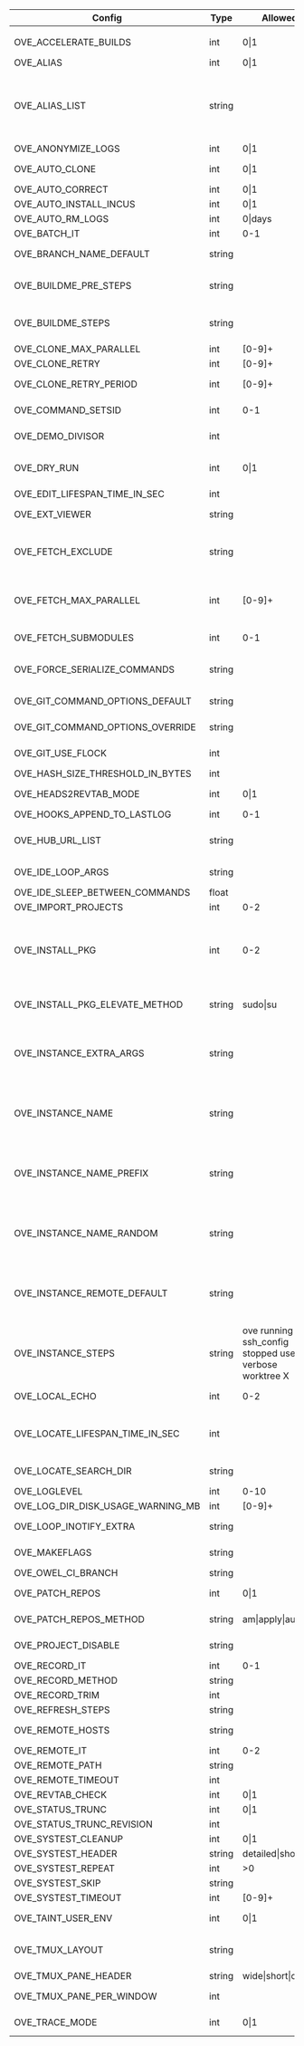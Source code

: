 | Config                              | Type      | Allowed                                                     | Affect                                                 | Description                                                                            | Default value
|-|-|-|-|-|-|
|                                     |           |
| OVE_ACCELERATE_BUILDS               | int      | 0\|1                                                         | all-build-commands                                    | prefix build acceleration tools (ccache/icecream) to PATH                              | 0                                                                                                                                                                       |
| OVE_ALIAS                           | int      | 0\|1                                                         |                                                       | enable/disable aliases defined in OVE_ALIAS_LIST                                       | 0                                                                                                                                                                       |
| OVE_ALIAS_LIST                      | string   |                                                              |                                                       | semi-colon separated list of shell aliases                                             | a=ove-ahead;b=ove-behind;d=ove-diff;f=ove-fetch;ff=ove-fetch-fetched;h=ove-list-aliases;n=ove-news;s=ove-status;sa=ove-show-ahead;sb=ove-show-behind;sn=ove-show-news   |
| OVE_ANONYMIZE_LOGS                  | int      | 0\|1                                                         | all                                                   | try to anonymize logs by removing user specific info                                   | 0                                                                                                                                                                       |
| OVE_AUTO_CLONE                      | int      | 0\|1                                                         | all-build-commands                                    | automatically clone repos                                                              | 0                                                                                                                                                                       |
| OVE_AUTO_CORRECT                    | int      | 0\|1                                                         | all                                                   | automatically correct commands                                                         | 0                                                                                                                                                                       |
| OVE_AUTO_INSTALL_INCUS              | int      | 0\|1                                                         | all                                                   | automatically install incus on this host                                               | 0                                                                                                                                                                       |
| OVE_AUTO_RM_LOGS                    | int      | 0\|days                                                      | all                                                   | automatically remove OVE logs                                                          | 0                                                                                                                                                                       |
| OVE_BATCH_IT                        | int      | 0-1                                                          | all                                                   | run commands using ts/tsp batch system                                                 | 0                                                                                                                                                                       |
| OVE_BRANCH_NAME_DEFAULT             | string   |                                                              | add-repo unittest                                     | default branch name                                                                    | main                                                                                                                                                                    |
| OVE_BUILDME_PRE_STEPS               | string   |                                                              | buildme buildme-parallel                              | project step(s) to run without build order considerations                              | bootstrap                                                                                                                                                               |
| OVE_BUILDME_STEPS                   | string   |                                                              | buildme buildme-parallel                              | project step(s) to run                                                                 | configure build install                                                                                                                                                 |
| OVE_CLONE_MAX_PARALLEL              | int      | [0-9]+                                                       | fetch                                                 | max number of 'git clone' to run in parallel                                           | 0                                                                                                                                                                       |
| OVE_CLONE_RETRY                     | int      | [0-9]+                                                       | fetch                                                 | number of retry attempts for 'git clone'                                               | 1                                                                                                                                                                       |
| OVE_CLONE_RETRY_PERIOD              | int      | [0-9]+                                                       | fetch                                                 | sleep period between every clone attempt, 0 = no sleep, <0 randomize sleep             | 1                                                                                                                                                                       |
| OVE_COMMAND_SETSID                  | int      | 0-1                                                          | all                                                   | run non-terminal commands in a separate session (SID)                                  | 0                                                                                                                                                                       |
| OVE_DEMO_DIVISOR                    | int      |                                                              | demo                                                  | divisor sent to 'lastlog-replay' and later to 'scriptreplay'                           | 20                                                                                                                                                                      |
| OVE_DRY_RUN                         | int      | 0\|1                                                         | all-build-commands systest                            | dry-run                                                                                | 0                                                                                                                                                                       |
| OVE_EDIT_LIFESPAN_TIME_IN_SEC       | int      |                                                              | emacs vi                                              | cache ls-files and ls-modified-files                                                   | 30                                                                                                                                                                      |
| OVE_EXT_VIEWER                      | string   |                                                              | loglevel digraph rec                                  | semi-colon separated list of extension-colon-viewer pairs                              |                                                                                                                                                                         |
| OVE_FETCH_EXCLUDE                   | string   |                                                              | fetch fetch-fetched fetch-remains                     | semi-colon separated list of repos to exclude                                          |                                                                                                                                                                         |
| OVE_FETCH_MAX_PARALLEL              | int      | [0-9]+                                                       | fetch fetch-fetched fetch-remains                     | max number of 'git fetch' to run in parallel                                           | 0                                                                                                                                                                       |
| OVE_FETCH_SUBMODULES                | int      | 0-1                                                          | add-repo fetch                                        | automatically run 'ove import-submodules' on inital clone                              | 1                                                                                                                                                                       |
| OVE_FORCE_SERIALIZE_COMMANDS        | string   |                                                              | all-parallel-build-commands                           | force OVE to serialize one or more project steps                                       |                                                                                                                                                                         |
| OVE_GIT_COMMAND_OPTIONS_DEFAULT     | string   |                                                              | all commands                                          | semi-colon separated list of git command options (defaults)                            | run list-git-command-options                                                                                                                                            |
| OVE_GIT_COMMAND_OPTIONS_OVERRIDE    | string   |                                                              | all commands                                          | semi-colon separated list of git command options (overrides)                           |                                                                                                                                                                         |
| OVE_GIT_USE_FLOCK                   | int      |                                                              | all commands                                          | use flock to serialize multiple git commands within one repository                     | 1                                                                                                                                                                       |
| OVE_HASH_SIZE_THRESHOLD_IN_BYTES    | int      |                                                              | all                                                   | do not run md5sum on large files                                                       | 104857600                                                                                                                                                               |
| OVE_HEADS2REVTAB_MODE               | int      | 0\|1                                                         | heads2revtab                                          | include detached repos (=0), exclude detached repos (=1)                               | 0                                                                                                                                                                       |
| OVE_HOOKS_APPEND_TO_LASTLOG         | int      | 0-1                                                          | all                                                   | append output from hooks to lastlog                                                    | 1                                                                                                                                                                       |
| OVE_HUB_URL_LIST                    | string   |                                                              | list-hub refresh-hub setup                            | semi-colon separated list of hub URLs                                                  |                                                                                                                                                                         |
| OVE_IDE_LOOP_ARGS                   | string   |                                                              | ide                                                   | semi-colon separated list of arguments to 'ove-loop' to launch                         | 3600 0 0 fetch;60 1 0 ahead;3600 0 0 news                                                                                                                               |
| OVE_IDE_SLEEP_BETWEEN_COMMANDS      | float    |                                                              | ide                                                   | sleep between each command                                                             | 0.5                                                                                                                                                                     |
| OVE_IMPORT_PROJECTS                 | int      | 0-2                                                          | add-repo                                              | skip (=0), import (=1) or prompt user (=2)                                             | 2                                                                                                                                                                       |
| OVE_INSTALL_PKG                     | int      | 0-2                                                          | buildme buildme-parallel install-pkg install-pkg-os   | skip (=0), install (=1) or prompt user (=2) packages                                   | 2                                                                                                                                                                       |
| OVE_INSTALL_PKG_ELEVATE_METHOD      | string   | sudo\|su                                                     | install-pkg install-pkg-os                            | elevating method to use when installing packages                                       | sudo                                                                                                                                                                    |
| OVE_INSTANCE_EXTRA_ARGS             | string   |                                                              | create-instance create-instance-parallel              | extra args sent to instance runtime                                                    |                                                                                                                                                                         |
| OVE_INSTANCE_NAME                   | string   |                                                              | create-instance create-instance-parallel              | set instance name                                                                      |                                                                                                                                                                         |
| OVE_INSTANCE_NAME_PREFIX            | string   |                                                              | create-instance create-instance-parallel              | set instance name prefix                                                               |                                                                                                                                                                         |
| OVE_INSTANCE_NAME_RANDOM            | string   |                                                              | create-instance create-instance-parallel              | set a somewhat random instance name                                                    |                                                                                                                                                                         |
| OVE_INSTANCE_REMOTE_DEFAULT         | string   |                                                              | create-instance create-instance-parallel              | default remote name for upstream images                                                | images                                                                                                                                                                  |
| OVE_INSTANCE_STEPS                  | string   | ove running ssh ssh_config stopped user verbose worktree X   | create-instance create-instance-parallel              | list of steps to perform for create-instance                                           |                                                                                                                                                                         |
| OVE_LOCAL_ECHO                      | int      | 0-2                                                          | all                                                   | print command-to-be-executed on stderr, no echo (=0), echo (=1) or colored echo (=2)   | 0                                                                                                                                                                       |
| OVE_LOCATE_LIFESPAN_TIME_IN_SEC     | int      |                                                              | cd forowel locate locate-all refresh                  | local OVE workspace cache lifespan                                                     | 86400                                                                                                                                                                   |
| OVE_LOCATE_SEARCH_DIR               | string   |                                                              | locate                                                | where to search for OVE workspaces (only if 'locate' is unavailable)                   | ${HOME}                                                                                                                                                                 |
| OVE_LOGLEVEL                        | int      | 0-10                                                         | all loglevel                                          | set a specific log level                                                               | 1                                                                                                                                                                       |
| OVE_LOG_DIR_DISK_USAGE_WARNING_MB   | int      | [0-9]+                                                       | all                                                   | threshold when logs take too much space                                                | 100                                                                                                                                                                     |
| OVE_LOOP_INOTIFY_EXTRA              | string   |                                                              | loop                                                  | semi-colon separated list of additional files/directories to watch using inotify       |                                                                                                                                                                         |
| OVE_MAKEFLAGS                       | string   |                                                              | all-build-commands                                    | passed on to 'make' based build systems through MAKEFLAGS                              | -j${getconf _NPROCESSORS_ONLN}                                                                                                                                          |
| OVE_OWEL_CI_BRANCH                  | string   |                                                              | log                                                   | branch to use for 'ove log'                                                            | origin/${OVE_BRANCH_NAME_DEFAULT}                                                                                                                                       |
| OVE_PATCH_REPOS                     | int      | 0\|1                                                         | patch-repo pull source                                | if set, use OVE_PATCH_REPOS_METHOD to apply patches                                    | 1                                                                                                                                                                       |
| OVE_PATCH_REPOS_METHOD              | string   | am\|apply\|auto                                              | patch-repo pull source                                | patch method                                                                           | apply                                                                                                                                                                   |
| OVE_PROJECT_DISABLE                 | string   |                                                              | all-build-commands                                    | disable specified projects (regex)                                                     |                                                                                                                                                                         |
| OVE_RECORD_IT                       | int      | 0-1                                                          | all                                                   | screen record commands                                                                 | 0                                                                                                                                                                       |
| OVE_RECORD_METHOD                   | string   |                                                              | all                                                   | record method (auto or slop)                                                           | auto                                                                                                                                                                    |
| OVE_RECORD_TRIM                     | int      |                                                              | all                                                   | trim recording                                                                         | 0                                                                                                                                                                       |
| OVE_REFRESH_STEPS                   | string   |                                                              | refresh                                               | steps to perform for refresh                                                           | interactive                                                                                                                                                             |
| OVE_REMOTE_HOSTS                    | string   |                                                              | all                                                   | list of remote hosts. Append a colon and path for each host (optional)                 |                                                                                                                                                                         |
| OVE_REMOTE_IT                       | int      | 0-2                                                          | all                                                   | run OVE commands on other hosts                                                        | 0                                                                                                                                                                       |
| OVE_REMOTE_PATH                     | string   |                                                              | all                                                   | common base directory for all remote hosts                                             |                                                                                                                                                                         |
| OVE_REMOTE_TIMEOUT                  | int      |                                                              | all                                                   | tmux pane timeout (0 = no timeout)                                                     | 0                                                                                                                                                                       |
| OVE_REVTAB_CHECK                    | int      | 0\|1                                                         | all                                                   | keep repos in-sync with 'revtab'                                                       | 1                                                                                                                                                                       |
| OVE_STATUS_TRUNC                    | int      | 0\|1                                                         | status                                                | truncate output to fit terminal                                                        | 1                                                                                                                                                                       |
| OVE_STATUS_TRUNC_REVISION           | int      |                                                              | status                                                | truncate (>0) revision column, no truncation (=0)                                      | 0                                                                                                                                                                       |
| OVE_SYSTEST_CLEANUP                 | int      | 0\|1                                                         | systest                                               | cleanup child procs after each systest                                                 | 0                                                                                                                                                                       |
| OVE_SYSTEST_HEADER                  | string   | detailed\|short\|off                                         | systest                                               | systest text detail level                                                              | short                                                                                                                                                                   |
| OVE_SYSTEST_REPEAT                  | int      | >0                                                           | systest                                               | repeat tests                                                                           | 1                                                                                                                                                                       |
| OVE_SYSTEST_SKIP                    | string   |                                                              | systest                                               | skip every nth test or specific tests                                                  | 1                                                                                                                                                                       |
| OVE_SYSTEST_TIMEOUT                 | int      | [0-9]+                                                       | systest                                               | force systest timeout                                                                  | 0                                                                                                                                                                       |
| OVE_TAINT_USER_ENV                  | int      | 0\|1                                                         | user's env                                            | taint user's PATH/LD_LIBRARY_PATH/PKG_CONFIG/MAKEFLAGS                                 | 1                                                                                                                                                                       |
| OVE_TMUX_LAYOUT                     | string   |                                                              | less-lastlog loop run tail-lastlog                    | tmux layout to use when launching new panes                                            | tiled                                                                                                                                                                   |
| OVE_TMUX_PANE_HEADER                | string   | wide\|short\|off                                             | fzf loop run                                          | header style for tmux panes                                                            | short                                                                                                                                                                   |
| OVE_TMUX_PANE_PER_WINDOW            | int      |                                                              | run run-parallel                                      | max number of tmux panes within one tmux window, no limit (=0)                         | 0                                                                                                                                                                       |
| OVE_TRACE_MODE                      | int      | 0\|1                                                         | all loglevel                                          | what to include in the trace, skip OVE internals (=0), include OVE internals (=1)      | 0                                                                                                                                                                       |
